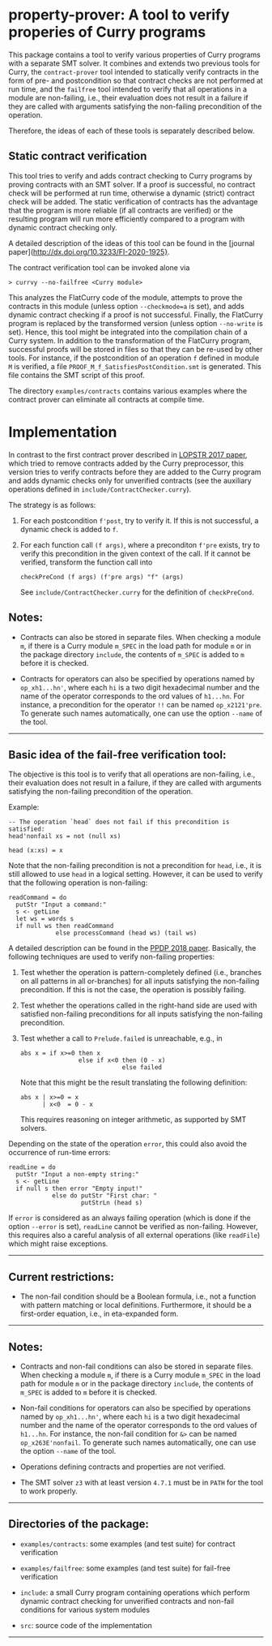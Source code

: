 property-prover: A tool to verify properies of Curry programs
=============================================================

This package contains a tool to verify various properties
of Curry programs with a separate SMT solver.
It combines and extends two previous tools for Curry,
the `contract-prover` tool intended to statically verify
contracts in the form of pre- and postcondition
so that contract checks are not performed at run time,
and the `failfree` tool intended to verify that all operations
in a module are non-failing, i.e., their evaluation does not result
in a failure if they are called with arguments satisfying
the non-failing precondition of the operation.

Therefore, the ideas of each of these tools
is separately described below.

Static contract verification
----------------------------

This tool tries to verify and adds contract checking to Curry programs
by proving contracts with an SMT solver. If a proof is successful,
no contract check will be performed at run time, otherwise
a dynamic (strict) contract check will be added.
The static verification of contracts has the advantage that
the program is more reliable (if all contracts are verified)
or the resulting program will run more efficiently compared
to a program with dynamic contract checking only.

A detailed description of the ideas of this tool can be found in the
[journal paper](http://dx.doi.org/10.3233/FI-2020-1925}.

The contract verification tool can be invoked alone via

    > currvy --no-failfree <Curry module>

This analyzes the FlatCurry code of the module, attempts to prove
the contracts in this module (unless option `--checkmode=a` is set),
and adds dynamic contract checking if a proof is not successful.
Finally, the FlatCurry program is replaced by the transformed version
(unless option `--no-write` is set).
Hence, this tool might be integrated into the compilation chain
of a Curry system.
In addition to the transformation of the FlatCurry program,
successful proofs will be stored in files so that they can
be re-used by other tools. For instance, if the postcondition
of an operation `f` defined in module `M` is verified,
a file `PROOF_M_f_SatisfiesPostCondition.smt` is generated.
This file contains the SMT script of this proof.

The directory `examples/contracts` contains various examples where the
contract prover can eliminate all contracts at compile time.


Implementation
==============

In contrast to the first contract prover described in
[LOPSTR 2017 paper](https://dx.doi.org/10.1007/978-3-319-94460-9_19),
which tried to remove contracts added by the Curry preprocessor,
this version tries to verify contracts before they are added
to the Curry program and adds dynamic checks only for unverified contracts
(see the auxiliary operations defined in `include/ContractChecker.curry`).

The strategy is as follows:

1. For each postcondition `f'post`, try to verify it.
   If this is not successful, a dynamic check is added to `f`.

2. For each function call `(f args)`, where a preconditon `f'pre` exists,
   try to verify this precondition in the given context of the call.
   If it cannot be verified, transform the function call into

       checkPreCond (f args) (f'pre args) "f" (args)

   See `include/ContractChecker.curry` for the definition of `checkPreCond`.


Notes:
------

- Contracts can also be stored in separate files.
  When checking a module `m`, if there is a Curry module `m_SPEC`
  in the load path for module `m` or in the package directory `include`,
  the contents of `m_SPEC` is added to `m` before it is checked.

- Contracts for operators can also be specified by
  operations named by `op_xh1...hn'`, where each
  `hi` is a two digit hexadecimal number and the name
  of the operator corresponds to the ord values of `h1...hn`.
  For instance, a precondition for the operator `!!` can be named
  `op_x2121'pre`. To generate such names automatically,
  one can use the option `--name` of the tool.


---------------------------------------------------------------------------

Basic idea of the fail-free verification tool:
----------------------------------------------

The objective is this tool is to verify that all operations are non-failing,
i.e., their evaluation does not result in a failure, if they are called
with arguments satisfying the non-failing precondition of the operation.

Example:

    -- The operation `head` does not fail if this precondition is satisfied:
    head'nonfail xs = not (null xs)

    head (x:xs) = x

Note that the non-failing precondition is not a precondition for `head`,
i.e., it is still allowed to use `head` in a logical setting.
However, it can be used to verify that the following operation
is non-failing:

    readCommand = do
      putStr "Input a command:"
      s <- getLine
      let ws = words s
      if null ws then readCommand
                 else processCommand (head ws) (tail ws)

A detailed description can be found in the
[PPDP 2018 paper](https://doi.org/10.1145/3236950.3236957).
Basically, the following techniques are used to verify non-failing properties:

1. Test whether the operation is pattern-completely defined
   (i.e., branches on all patterns in all or-branches)
   for all inputs satisfying the non-failing precondition.
   If this is not the case, the operation is possibly failing.

2. Test whether the operations called in the right-hand side
   are used with satisfied non-failing preconditions
   for all inputs satisfying the non-failing precondition.

3. Test whether a call to `Prelude.failed` is unreachable, e.g., in

       abs x = if x>=0 then x
                       else if x<0 then (0 - x)
                                   else failed

   Note that this might be the result translating the following definition:

       abs x | x>=0 = x
             | x<0  = 0 - x

   This requires reasoning on integer arithmetic, as supported by SMT solvers.


Depending on the state of the operation `error`,
this could also avoid the occurrence of run-time errors:

    readLine = do
      putStr "Input a non-empty string:"
      s <- getLine
      if null s then error "Empty input!"
                else do putStr "First char: "
                        putStrLn (head s)

If `error` is considered as an always failing operation
(which is done if the option `--error` is set),
`readLine` cannot be verified as non-failing.
However, this requires also a careful analysis
of all external operations (like `readFile`)
which might raise exceptions.

---------------------------------------------------------------------------

Current restrictions:
---------------------

- The non-fail condition should be a Boolean formula, i.e.,
  not a function with pattern matching or local definitions.
  Furthermore, it should be a first-order equation, i.e.,
  in eta-expanded form.


---------------------------------------------------------------------------

Notes:
------

- Contracts and non-fail conditions can also be stored in separate
  files. When checking a module `m`, if there is a Curry module `m_SPEC`
  in the load path for module `m` or in the package directory `include`,
  the contents of `m_SPEC` is added to `m` before it is checked.

- Non-fail conditions for operators can also be specified by
  operations named by `op_xh1...hn'`, where each
  `hi` is a two digit hexadecimal number and the name
  of the operator corresponds to the ord values of `h1...hn`.
  For instance, the non-fail condition for `&>` can be named
  `op_x263E'nonfail`. To generate such names automatically,
  one can use the option `--name` of the tool.

- Operations defining contracts and properties are not verified.

- The SMT solver `z3` with at least version `4.7.1` must be in `PATH` for the
  tool to work properly.

---------------------------------------------------------------------------

Directories of the package:
---------------------------

* `examples/contracts`: some examples (and test suite) for contract verification

* `examples/failfree`: some examples (and test suite) for fail-free verification

* `include`: a small Curry program containing operations which perform
  dynamic contract checking for unverified contracts and
  non-fail conditions for various system modules

* `src`: source code of the implementation

---------------------------------------------------------------------------
